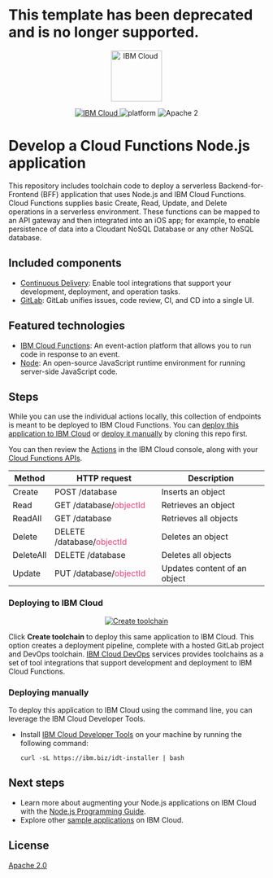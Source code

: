 # This template has been deprecated and is no longer supported.
<p align="center">
    <a href="https://cloud.ibm.com">
        <img src="https://landscape.cncf.io/logos/ibm-cloud-kcsp.svg" height="100" alt="IBM Cloud">
    </a>
</p>


<p align="center">
    <a href="https://cloud.ibm.com">
    <img src="https://img.shields.io/badge/IBM%20Cloud-powered-blue.svg" alt="IBM Cloud">
    </a>
    <img src="https://img.shields.io/badge/platform-node-lightgrey.svg?style=flat" alt="platform">
    <img src="https://img.shields.io/badge/license-Apache2-blue.svg?style=flat" alt="Apache 2">
</p>


# Develop a Cloud Functions Node.js application

This repository includes toolchain code to deploy a serverless Backend-for-Frontend (BFF) application that uses Node.js and IBM Cloud Functions. Cloud Functions supplies basic Create, Read, Update, and Delete operations in a serverless environment. These functions can be mapped to an API gateway and then integrated into an iOS app; for example, to enable persistence of data into a Cloudant NoSQL Database or any other NoSQL database.

## Included components

* [Continuous Delivery](https://cloud.ibm.com/catalog/services/continuous-delivery): Enable tool integrations that support your development, deployment, and operation tasks.
* [GitLab](https://about.gitlab.com/): GitLab unifies issues, code review, CI, and CD into a single UI.

## Featured technologies

* [IBM Cloud Functions](https://cloud.ibm.com/functions): An event-action platform that allows you to run code in response to an event.
* [Node](https://nodejs.org/en/): An open-source JavaScript runtime environment for running server-side JavaScript code.

## Steps

While you can use the individual actions locally, this collection of endpoints is meant to be deployed to IBM Cloud Functions. You can [deploy this application to IBM Cloud](#deploying-to-ibm-cloud) or [deploy it manually](#deploying-manually) by cloning this repo first.  

You can then review the [Actions](https://cloud.ibm.com/functions/actions) in the IBM Cloud console, along with your [Cloud Functions APIs](https://cloud.ibm.com/functions/apimanagement).
<table>
  <thead>
      <tr>
        <th>Method</th>
        <th>HTTP request</th>
        <th>Description</th>
      </tr>
  </thead>
  <tbody>
    <tr>
      <td>Create</td>
      <td>POST /database</td>
      <td>Inserts an object</td>
    </tr>
    <tr>
      <td>Read</td>
      <td>GET /database/<font color="#ec407a">objectId</font></td>
      <td>Retrieves an object</td>
    </tr>
    <tr>
      <td>ReadAll</td>
      <td>GET /database</td>
      <td>Retrieves all objects</td>
    </tr>
    <tr>
      <td>Delete </td>
      <td>DELETE /database/<font color="#ec407a">objectId</font></td>
      <td>Deletes an object</td>
    </tr>
    <tr>
      <td>DeleteAll</td>
      <td>DELETE /database</td>
      <td>Deletes all objects</td>
    </tr>
    <tr>
      <td>Update</td>
      <td>PUT /database/<font color="#ec407a">objectId</font></td>
      <td>Updates content of an object</td>
    </tr>
  </tbody>
</table>

### Deploying to IBM Cloud

<p align="center">
    <a href="https://cloud.ibm.com/devops/setup/deploy?repository=https%3A%2F%2Fgithub.com%2Fopen-toolchain%2Fcloud-functions-nodejs-toolchain">
    <img src="https://cloud.ibm.com/devops/graphics/create_toolchain_button.png" alt="Create toolchain">
    </a>
</p>

Click **Create toolchain** to deploy this same application to IBM Cloud. This option creates a deployment pipeline, complete with a hosted GitLab project and DevOps toolchain. [IBM Cloud DevOps](https://www.ibm.com/cloud/devops) services provides toolchains as a set of tool integrations that support development and deployment to IBM Cloud Functions. 

### Deploying manually 

To deploy this application to IBM Cloud using the command line, you can leverage the IBM Cloud Developer Tools.

* Install [IBM Cloud Developer Tools](https://cloud.ibm.com/docs/cli?topic=cloud-cli-getting-started) on your machine by running the following command:
  ```
  curl -sL https://ibm.biz/idt-installer | bash
  ```

## Next steps
* Learn more about augmenting your Node.js applications on IBM Cloud with the [Node.js Programming Guide](https://cloud.ibm.com/docs/node?topic=nodejs-getting-started).
* Explore other [sample applications](https://cloud.ibm.com/developer/appservice/starter-kits) on IBM Cloud.

## License

[Apache 2.0](LICENSE)
